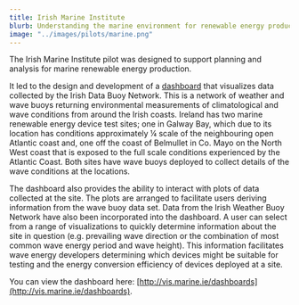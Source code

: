 ```yaml
---
title: Irish Marine Institute
blurb: Understanding the marine environment for renewable energy production
image: "../images/pilots/marine.png"
---
```


The Irish Marine Institute pilot was designed to support planning and analysis for marine renewable energy production. 

It led to the design and development of a [dashboard](http://vis.marine.ie/dashboards) that visualizes data collected by the Irish Data Buoy Network. This is a network of weather and wave buoys returning environmental measurements of climatological and wave conditions from around the Irish coasts. Ireland has two marine renewable energy device test sites; one in Galway Bay, which due to its location has conditions approximately ¼ scale of the neighbouring open Atlantic coast and, one off the coast of Belmullet in Co. Mayo on the North West coast that is exposed to the full scale conditions experienced by the Atlantic Coast. Both sites have wave buoys deployed to collect details of the wave conditions at the locations.

The dashboard also provides the ability to interact with plots of data collected at the site. The plots are arranged to facilitate users deriving information from the wave buoy data set. Data from the Irish Weather Buoy Network have also been incorporated into the dashboard. A user can select from a range of visualizations to quickly determine information about the site in question (e.g. prevailing wave direction or the combination of most common wave energy period and wave height). This information facilitates wave energy developers determining which devices might be suitable for testing and the energy conversion efficiency of devices deployed at a site.

You can view the dashboard here: [http://vis.marine.ie/dashboards](http://vis.marine.ie/dashboards).




